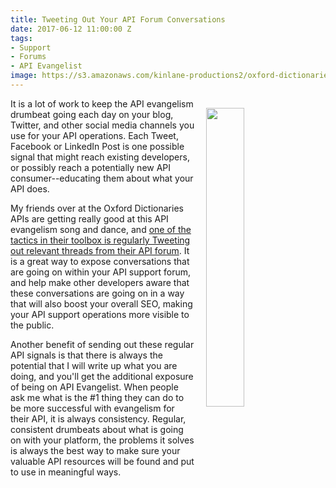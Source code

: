 ```yaml
---
title: Tweeting Out Your API Forum Conversations
date: 2017-06-12 11:00:00 Z
tags:
- Support
- Forums
- API Evangelist
image: https://s3.amazonaws.com/kinlane-productions2/oxford-dictionaries/oxford-dictionaries-support-forum-tweet.png
---
```


<p><a href="https://twitter.com/OxfordWordsAPI/status/872375851580624899"><img src="https://s3.amazonaws.com/kinlane-productions2/oxford-dictionaries/oxford-dictionaries-support-forum-tweet.png" align="right" width="35%" style="padding: 15px;" /></a></p>It is a lot of work to keep the API evangelism drumbeat going each day on your blog, Twitter, and other social media channels you use for your API operations. Each Tweet, Facebook or LinkedIn Post is one possible signal that might reach existing developers, or possibly reach a potentially new API consumer--educating them about what your API does.

My friends over at the Oxford Dictionaries APIs are getting really good at this API evangelism song and dance, and [one of the tactics in their toolbox is regularly Tweeting out relevant threads from their API forum](https://twitter.com/OxfordWordsAPI/status/872375851580624899). It is a great way to expose conversations that are going on within your API support forum, and help make other developers aware that these conversations are going on in a way that will also boost your overall SEO, making your API support operations more visible to the public.

Another benefit of sending out these regular API signals is that there is always the potential that I will write up what you are doing, and you'll get the additional exposure of being on API Evangelist. When people ask me what is the #1 thing they can do to be more successful with evangelism for their API, it is always consistency. Regular, consistent drumbeats about what is going on with your platform, the problems it solves is always the best way to make sure your valuable API resources will be found and put to use in meaningful ways.